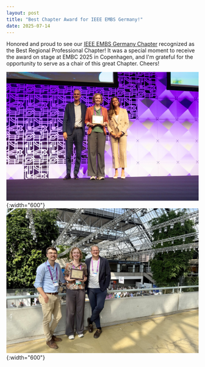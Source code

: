 ```yaml
---
layout: post
title: "Best Chapter Award for IEEE EMBS Germany!"
date: 2025-07-14
---
```


Honored and proud to see our [IEEE EMBS Germany Chapter](https://www.linkedin.com/company/embs-ger/) recognized as the Best Regional Professional Chapter! It was a special moment to receive the award on stage at EMBC 2025 in Copenhagen, and I'm grateful for the opportunity to serve as a chair of this great Chapter. Cheers!


![EMBC Award](/assets/img/news/embs-award.jpeg){:width="600"}
![EMBC Team](/assets/img/news/embs-award-2.jpeg){:width="600"}